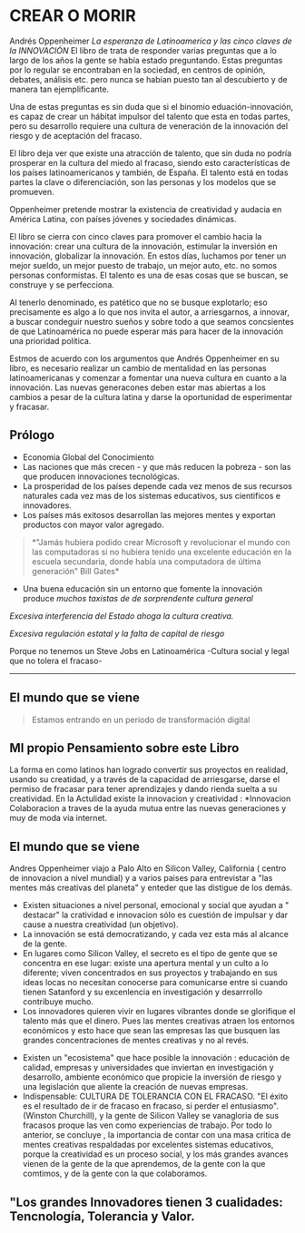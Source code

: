 # CREAR O MORIR
Andrés Oppenheimer
_La esperanza de Latinoamerica y las cinco claves de la INNOVACIÓN_
El libro de trata de responder varias preguntas que a lo largo de los años la gente se había estado preguntando. Estas preguntas por lo regular se encontraban en la sociedad, en centros de opinión, debates, análisis etc. pero nunca se habían puesto tan al descubierto y de manera tan ejemplificante.

Una de estas preguntas es sin duda que si el binomio eduación-innovación, es capaz de crear un hábitat impulsor del talento que esta en todas partes, pero su desarrollo requiere una cultura de veneración de la innovación del riesgo y de aceptación del fracaso.

El libro deja ver que existe una atracción de talento, que sin duda no podría prosperar en la cultura del miedo al fracaso, siendo esto características de los países latinoamericanos y también, de España. El talento está en todas partes la clave o diferenciación, son las personas y los modelos que se promueven.

Oppenheimer pretende mostrar la existencia de creatividad y audacia en América Latina, con países jóvenes y sociedades dinámicas.

El libro se cierra con cinco claves para promover el cambio hacia la innovación: crear una cultura de la innovación, estimular la inversión en innovación, globalizar la innovación. En estos días, luchamos por tener un mejor sueldo, un mejor puesto de trabajo, un mejor auto, etc. no somos personas conformistas. El talento es una de esas cosas que se buscan, se construye y se perfecciona. 
            
Al tenerlo denominado, es patético que no se busque explotarlo; eso precisamente es algo a lo que nos invita el autor, a arriesgarnos, a innovar, a buscar condeguir nuestro sueños y sobre todo a que seamos concsientes de que Latinoamérica no puede esperar más para hacer de la innovación una prioridad política.

Estmos de acuerdo con los argumentos que Andrés Oppenheimer en su libro, es necesario realizar un cambio de mentalidad en las personas latinoamericanas y comenzar a fomentar una nueva cultura en cuanto a la innovación. Las nuevas generacones deben estar mas abiertas a los cambios a pesar de la cultura latina y darse la oportunidad de esperimentar y fracasar.

## Prólogo

- Economia Global del Conocimiento
- Las naciones que más crecen - y que más reducen la pobreza - 
  son las que producen innovaciones tecnológicas.
- La prosperidad de los países depende cada vez menos de sus recursos naturales
  cada vez mas de los sistemas educativos, sus cientificos e innovadores.
- Los países más exitosos desarrollan las mejores mentes y exportan productos
  con mayor valor agregado.

<blockquote>*"Jamás hubiera podido crear Microsoft y revolucionar el mundo con las computadoras
si no hubiera tenido una excelente educación en la escuela secundaria, donde había
una computadora de última generación" Bill Gates*</blockquote>

- Una buena educación sin un entorno que fomente la innovación produce *muchos taxistas de
  de sorprendente cultura general*

*Excesiva interferencia del Estado ahoga la cultura creativa.*

*Excesiva regulación estatal y la falta de capital de riesgo*

Porque no tenemos un Steve Jobs en Latinoamérica -Cultura social y legal que no tolera el fracaso-

---------------------------------------------------------------------------------------------------

## El mundo que se viene

<blockquote>Estamos entrando en un periodo de transformación digital</blockquote>

## MI propio Pensamiento sobre este Libro 

La forma en como latinos han logrado convertir sus proyectos en realidad, usando su creatidad, y a través de la capacidad de arriesgarse, darse el permiso de fracasar para tener aprendizajes y dando rienda suelta a su creatividad. 
 En la Actulidad  existe la innovacion y creatividad :
 *Innovacion Colaboracion a traves de la ayuda mutua entre las nuevas generaciones y muy de moda via internet.
 
 ## El mundo que se viene 
 Andres Oppenheimer viajo a Palo Alto en Silicon Valley, California ( centro de  innovacion a nivel mundial) y a varios paises para entrevistar a "las mentes más creativas del planeta" y enteder que las distigue de los demás.
 - Existen situaciones a nivel personal, emocional y social que ayudan a " destacar" la cratividad e innovacion sólo    es cuestión de impulsar y dar cause a nuestra  creatividad (un objetivo).
 - La innovación se está democratizando, y cada vez esta más al alcance de la gente.
 - En lugares como Silicon Valley, el secreto es el tipo de gente que se concentra en ese lugar:
   existe una apertura mental y un culto a lo diferente; viven concentrados en sus proyectos y  trabajando en sus ideas locas no necesitan conocerse para comunicarse entre si cuando tienen  Satanford y su excenlencia en investigación y desarrrollo contribuye mucho. 
-  Los innovadores quieren vivir en lugares vibrantes donde se glorifique el talento más que el dinero. Pues las         mentes creativas atraen los entornos económicos y esto hace que sean las empresas las que busquen las grandes         concentraciones de mentes creativas y no al revés.

* Existen un "ecosistema" que hace posible la innovación : educación de calidad, empresas y universidades que           inviertan en investigación y desarrollo, ambiente económico que propicie la inversión  de riesgo y una legislación    que  aliente la creación de nuevas empresas.
* Indispensable:  CULTURA DE TOLERANCIA CON EL FRACASO. "El éxito es el resultado de ir de fracaso en fracaso, si       perder el entusiasmo". (Winston Churchill), y la gente de Silicon Valley  se vanagloria de sus fracasos proque las    ven como experiencias de trabajo.
Por todo lo anterior, se concluye , la importancia de contar con una masa critica de mentes creativas respaldadas por excelentes sistemas educativos, porque la creatividad es un proceso social, y los más grandes avances vienen de la gente de la que aprendemos, de la gente con la que comtimos, y de la gente con la que colaboramos.

## "Los grandes Innovadores tienen 3 cualidades: Tencnología, Tolerancia y Valor.

